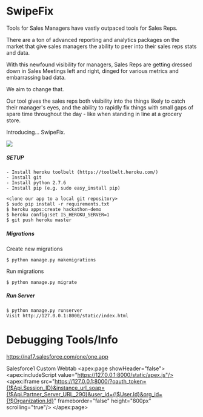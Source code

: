 # SwipeFix

Tools for Sales Managers have vastly outpaced tools for Sales Reps.

There are a ton of advanced reporting and analytics packages on the market that give sales managers the ability to peer into their sales reps stats and data.

With this newfound visibility for managers, Sales Reps are getting dressed down in Sales Meetings left and right, dinged for various metrics and embarrassing bad data.

We aim to change that.

Our tool gives the sales reps both visibility into the things likely to catch their manager's eyes, and the ability to rapidly fix things with small gaps of spare time throughout the day - like when standing in line at a grocery store.

Introducing... SwipeFix.

![](http://teachthe.net/topclipbox/2016-05-19_18-37-45BK26XD.png)


##### SETUP
```
- Install heroku toolbelt (https://toolbelt.heroku.com/)
- Install git
- Install python 2.7.6
- Install pip (e.g. sudo easy_install pip)
```

```
<clone our app to a local git repository>
$ sudo pip install -r requirements.txt
$ heroku apps:create hackathon-demo 
$ heroku config:set IS_HEROKU_SERVER=1
$ git push heroku master
```

##### Migrations
Create new migrations
```
$ python manage.py makemigrations
```

Run migrations
```
$ python manage.py migrate
```

##### Run Server
```
$ python manage.py runserver
Visit http://127.0.0.1:8000/static/index.html
```

# Debugging Tools/Info

https://na17.salesforce.com/one/one.app

Salesforce1 Custom Webtab
<apex:page showHeader="false">
    <apex:includeScript value="https://127.0.0.1:8000/static/apex.js"/>
    <apex:iframe src="https://127.0.0.1:8000/?oauth_token={!$Api.Session_ID}&instance_url_soap={!$Api.Partner_Server_URL_290}&user_id={!$User.Id}&org_id={!$Organization.Id}" frameborder="false" height="800px" scrolling="true"/>
</apex:page>
